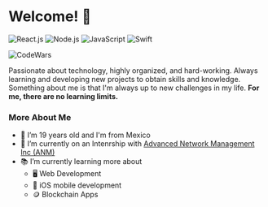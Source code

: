 # Welcome! 👋
![React.js](https://img.shields.io/badge/React-Intermediate-blue)
![Node.js](https://img.shields.io/badge/Node-Intermediate-green)
![JavaScript](https://img.shields.io/badge/JavaScript-Intermediate-yellow)
![Swift](https://img.shields.io/badge/Swift-Basic-orange)

![CodeWars](https://www.codewars.com/users/JoseN/badges/small)

Passionate about technology, highly organized, and hard-working. Always learning and developing new projects to obtain skills and knowledge. Something about me is that I'm always up to new challenges in my life. 
**For me, there are no learning limits.**

### More About Me

- 🎉 I’m 19 years old and I'm from Mexico
- 💼 I’m currently on an Intenrship with [Advanced Network Management Inc (ANM)](https://anm.com)
- 📚 I’m currently learning more about 
  - 🖥 Web Development
  - 📱 iOS mobile development 
  - 🪙 Blockchain Apps
